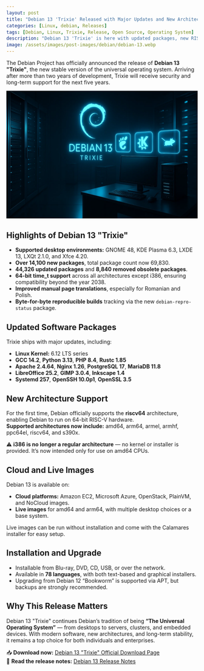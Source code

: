 ```yaml
---
layout: post
title: "Debian 13 'Trixie' Released with Major Updates and New Architecture Support"
categories: [Linux, debian, Releases]
tags: [Debian, Linux, Trixie, Release, Open Source, Operating System]
description: "Debian 13 'Trixie' is here with updated packages, new RISC-V support, and major improvements across desktop, server, and cloud environments."
image: /assets/images/post-images/debian/debian-13.webp
---
```


The Debian Project has officially announced the release of **Debian 13 "Trixie"**, the new stable version of the universal operating system. Arriving after more than two years of development, Trixie will receive security and long-term support for the next five years.

![Debian 13 featured image](/assets/images/post-images/debian/debian-13.webp)

## Highlights of Debian 13 "Trixie"

- **Supported desktop environments:** GNOME 48, KDE Plasma 6.3, LXDE 13, LXQt 2.1.0, and Xfce 4.20.  
- **Over 14,100 new packages**, total package count now 69,830.  
- **44,326 updated packages** and **8,840 removed obsolete packages**.  
- **64-bit time_t support** across all architectures except i386, ensuring compatibility beyond the year 2038.  
- **Improved manual page translations**, especially for Romanian and Polish.  
- **Byte-for-byte reproducible builds** tracking via the new `debian-repro-status` package.

## Updated Software Packages
Trixie ships with major updates, including:
- **Linux Kernel:** 6.12 LTS series  
- **GCC 14.2**, **Python 3.13**, **PHP 8.4**, **Rustc 1.85**  
- **Apache 2.4.64**, **Nginx 1.26**, **PostgreSQL 17**, **MariaDB 11.8**  
- **LibreOffice 25.2**, **GIMP 3.0.4**, **Inkscape 1.4**  
- **Systemd 257**, **OpenSSH 10.0p1**, **OpenSSL 3.5**  

## New Architecture Support
For the first time, Debian officially supports the **riscv64** architecture, enabling Debian to run on 64-bit RISC-V hardware.  
**Supported architectures now include:** amd64, arm64, armel, armhf, ppc64el, riscv64, and s390x.

⚠️ **i386 is no longer a regular architecture** — no kernel or installer is provided. It’s now intended only for use on amd64 CPUs.

## Cloud and Live Images
Debian 13 is available on:
- **Cloud platforms:** Amazon EC2, Microsoft Azure, OpenStack, PlainVM, and NoCloud images.
- **Live images** for amd64 and arm64, with multiple desktop choices or a base system.

Live images can be run without installation and come with the Calamares installer for easy setup.

## Installation and Upgrade
- Installable from Blu-ray, DVD, CD, USB, or over the network.
- Available in **78 languages**, with both text-based and graphical installers.
- Upgrading from Debian 12 “Bookworm” is supported via APT, but backups are strongly recommended.

## Why This Release Matters
Debian 13 "Trixie" continues Debian’s tradition of being **“The Universal Operating System”** — from desktops to servers, clusters, and embedded devices. With modern software, new architectures, and long-term stability, it remains a top choice for both individuals and enterprises.

📥 **Download now:** [Debian 13 "Trixie" Official Download Page](https://www.debian.org/distrib/)  
📄 **Read the release notes:** [Debian 13 Release Notes](https://www.debian.org/releases/trixie/releasenotes)
